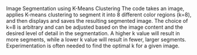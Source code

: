Image Segmentation using K-Means Clustering
The code takes an image, applies K-means clustering to segment it into 8 different color regions (k=8), and then displays and saves the resulting segmented image. The choice of k=8 is arbitrary and can be adjusted based on the image content and the desired level of detail in the segmentation. A higher k value will result in more segments, while a lower k value will result in fewer, larger segments. Experimentation is often needed to find the optimal k for a given image.
